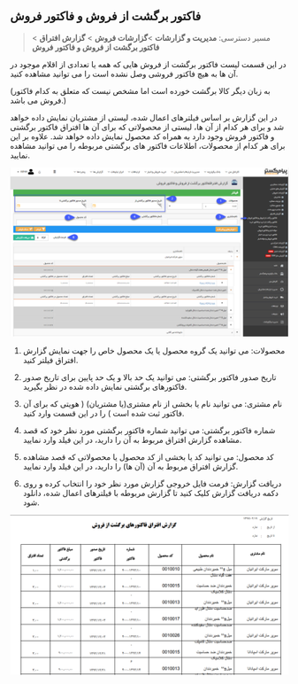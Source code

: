 ﻿## فاکتور برگشت از فروش و فاکتور فروش

> مسیر دسترسی: **مدیریت و گزارشات** >**گزارشات فروش** > **گزارش افتراق** > **فاکتور برگشت از فروش و فاکتور فروش**

در این قسمت لیست فاکتور برگشت از فروش هایی که همه یا تعدادی از اقلام موجود در آن ها به هیچ فاکتور فروشی وصل نشده است را می توانید مشاهده کنید.

(به زبان دیگر کالا برگشت خورده است اما مشخص نیست که متعلق به کدام فاکتور فروش می باشد.)

در این گزارش بر اساس فیلترهای اعمال شده، لیستی از مشتریان نمایش داده خواهد شد و برای هر کدام از آن ها، لیستی از محصولاتی که برای آن ها افتراق فاکتور برگشتی و فاکتور فروش وجود دارد به همراه کد محصول نمایش داده خواهد شد. علاوه بر این برای هر کدام از محصولات، اطلاعات فاکتور های برگشتی مربوطه را می توانید مشاهده نمایید.  

![](ReturnSaleInvoice.png)

1. محصولات: می توانید یک گروه محصول یا یک محصول خاص را جهت نمایش گزارش افتراق فیلتر کنید.

2. تاریخ صدور فاکتور برگشتی: می توانید یک حد بالا و یک حد پایین برای تاریخ صدور فاکتورهای برگشتی نمایش داده شده در نظر بگیرید.

3. نام مشتری: می توانید نام یا بخشی از نام مشتری(یا مشتریان) ( هویتی که برای آن فاکتور ثبت شده است ) را در این قسمت وارد کنید.

4. شماره فاکتور برگشتی: می توانید شماره فاکتور برگشتی مورد نظر خود که قصد مشاهده گزارش افتراق مربوط به آن را دارید، در این فیلد وارد نمایید.

5. کد محصول: می توانید کد یا بخشی از کد محصول یا محصولاتی که قصد مشاهده گزارش افتراق مربوط به آن (آن ها) را دارید، در این فیلد وارد نمایید.

6. دریافت گزارش: فرمت فایل خروجی گزارش مورد نظر خود را انتخاب کرده و روی دکمه دریافت گزارش کلیک کنید تا گزارش مربوطه با فیلترهای اعمال شده، دانلود شود.


![](ReturnSaleInvoice2.png)


